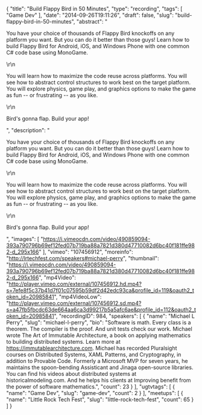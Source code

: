 {
  "title": "Build Flappy Bird in 50 Minutes",
  "type": "recording",
  "tags": [
    "Game Dev"
  ],
  "date": "2014-09-26T19:11:26",
  "draft": false,
  "slug": "build-flappy-bird-in-50-minutes",
  "abstract": "<p>You have your choice of thousands of Flappy Bird knockoffs on any platform you want. But you can do it better than those guys! Learn how to build Flappy Bird for Android, iOS, and Windows Phone with one common C# code base using MonoGame.</p>\r\n<p>You will learn how to maximize the code reuse across platforms. You will see how to abstract control structures to work best on the target platform. You will explore physics, game play, and graphics options to make the game as fun -- or frustrating -- as you like.</p>\r\n<p>Bird's gonna flap. Build your app!</p>",
  "description": "<p>You have your choice of thousands of Flappy Bird knockoffs on any platform you want. But you can do it better than those guys! Learn how to build Flappy Bird for Android, iOS, and Windows Phone with one common C# code base using MonoGame.</p>\r\n<p>You will learn how to maximize the code reuse across platforms. You will see how to abstract control structures to work best on the target platform. You will explore physics, game play, and graphics options to make the game as fun -- or frustrating -- as you like.</p>\r\n<p>Bird's gonna flap. Build your app!</p>",
  "images": [
    "https://i.vimeocdn.com/video/490859094-393a790796b69ef12fed07b719ba88a7821d380d47710082d6bc40f181ffe982-d_295x166"
  ],
  "vimeo": "107456912",
  "moreinfo": "http://lrtechfest.com/speakers#michael-perry",
  "thumbnail": "https://i.vimeocdn.com/video/490859094-393a790796b69ef12fed07b719ba88a7821d380d47710082d6bc40f181ffe982-d_295x166",
  "mp4Video": "http://player.vimeo.com/external/107456912.hd.mp4?s=7efe8f5c37b41d7f01c07595b59df2d42edc93ca&profile_id=119&oauth2_token_id=20985841",
  "mp4VideoLow": "http://player.vimeo.com/external/107456912.sd.mp4?s=a47fb5fbcdc63de664aa6ca3d99217b5a5afc6ae&profile_id=112&oauth2_token_id=20985841",
  "recordingID": 984,
  "speakers": [
    {
      "name": "Michael L Perry",
      "slug": "michael-l-perry",
      "bio": "Software is math. Every class is a theorem. The compiler is the proof. And unit tests check our work. Michael wrote The Art of Immutable Architecture, a book on applying mathematics to building distributed systems. Learn more at https://immutablearchitecture.com. Michael has recorded Pluralsight courses on Distributed Systems, XAML Patterns, and Cryptography, in addition to Provable Code. Formerly a Microsoft MVP for seven years, he maintains the spoon-bending Assisticant and Jinaga open-source libraries. You can find his videos about distributed systems at historicalmodeling.com. And he helps his clients at Improving benefit from the power of software mathematics.",
      "count": 23
    }
  ],
  "ugtvtags": [
    {
      "name": "Game Dev",
      "slug": "game-dev",
      "count": 2
    }
  ],
  "meetups": [
    {
      "name": "Little Rock Tech Fest",
      "slug": "little-rock-tech-fest",
      "count": 65
    }
  ]
}